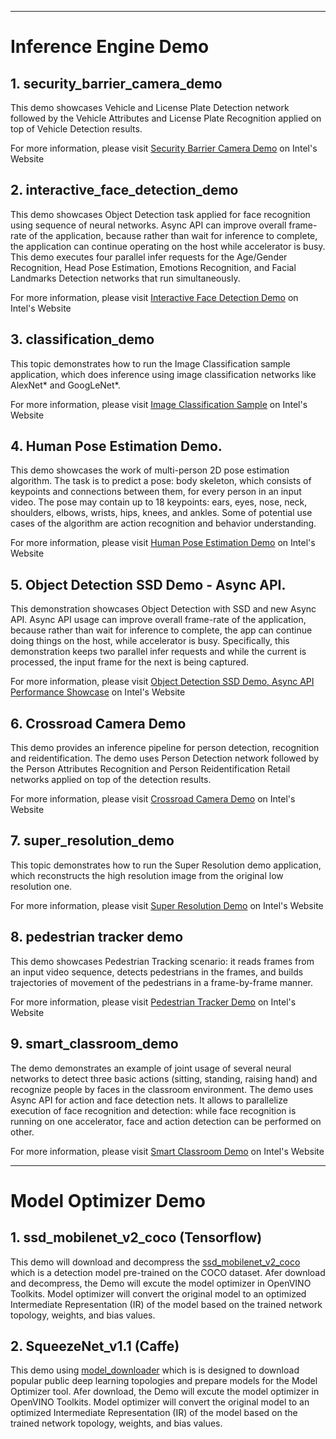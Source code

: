 * * * * 
# Inference Engine Demo
## 1. security_barrier_camera_demo
  This demo showcases Vehicle and License Plate Detection network followed by the Vehicle Attributes and License Plate Recognition applied on top of Vehicle Detection results.
  
  For more information, please visit [Security Barrier Camera Demo]( https://software.intel.com/en-us/articles/OpenVINO-IE-Samples#inpage-nav-3) on Intel's Website


## 2. interactive_face_detection_demo
This demo showcases Object Detection task applied for face recognition using sequence of neural networks. Async API can improve overall frame-rate of the application, because rather than wait for inference to complete, the application can continue operating on the host while accelerator is busy. This demo executes four parallel infer requests for the Age/Gender Recognition, Head Pose Estimation, Emotions Recognition, and Facial Landmarks Detection networks that run simultaneously.

  For more information, please visit [Interactive Face Detection Demo]( https://software.intel.com/en-us/articles/OpenVINO-IE-Samples#inpage-nav-11) on Intel's Website

## 3. classification_demo
  This topic demonstrates how to run the Image Classification sample application, which does inference using image classification networks like AlexNet* and GoogLeNet*.
  
  For more information, please visit [Image Classification Sample]( https://software.intel.com/en-us/articles/OpenVINO-IE-Samples#inpage-nav-1) on Intel's Website
    
## 4. Human Pose Estimation Demo.
  This demo showcases the work of multi-person 2D pose estimation algorithm. The task is to predict a pose: body skeleton, which consists of keypoints and connections between them, for every person in an input video. The pose may contain up to 18 keypoints: ears, eyes, nose, neck, shoulders, elbows, wrists, hips, knees, and ankles. Some of potential use cases of the algorithm are action recognition and behavior understanding.
  
  For more information, please visit [Human Pose Estimation Demo](https://software.intel.com/en-us/articles/OpenVINO-IE-Samples#inpage-nav-17) on Intel's Website
  
## 5. Object Detection SSD Demo - Async API.
  This demonstration showcases Object Detection with SSD and new Async API. Async API usage can improve overall frame-rate of the application, because rather than wait for inference to complete, the app can continue doing things on the host, while accelerator is busy. Specifically, this demonstration keeps two parallel infer requests and while the current is processed, the input frame for the next is being captured. 
  
  For more information, please visit [Object Detection SSD Demo, Async API Performance Showcase](https://software.intel.com/en-us/articles/OpenVINO-IE-Samples#inpage-nav-11) on Intel's Website
  
## 6. Crossroad Camera Demo
  This demo provides an inference pipeline for person detection, recognition and reidentification. The demo uses Person Detection network followed by the Person Attributes Recognition and Person Reidentification Retail networks applied on top of the detection results. 

  For more information, please visit [Crossroad Camera Demo](https://software.intel.com/en-us/articles/OpenVINO-IE-Samples#inpage-nav-13 ) on Intel's Website

## 7. super_resolution_demo
  This topic demonstrates how to run the Super Resolution demo application, which reconstructs the high resolution image from the original low resolution one.
  
  For more information, please visit [Super Resolution Demo](https://software.intel.com/en-us/articles/OpenVINO-IE-Samples#inpage-nav-21) on Intel's Website
  
## 8. pedestrian tracker demo
  This demo showcases Pedestrian Tracking scenario: it reads frames from an input video sequence, detects pedestrians in the frames, and builds trajectories of movement of the pedestrians in a frame-by-frame manner. 
  
  
  For more information, please visit [Pedestrian Tracker Demo](https://software.intel.com/en-us/articles/OpenVINO-IE-Samples#inpage-nav-19) on Intel's Website
## 9. smart_classroom_demo
  The demo demonstrates an example of joint usage of several neural networks to detect three basic actions (sitting, standing, raising hand) and recognize people by faces in the classroom environment. The demo uses Async API for action and face detection nets. It allows to parallelize execution of face recognition and detection: while face recognition is running on one accelerator, face and action detection can be performed on other. 
  
  For more information, please visit [Smart Classroom Demo](https://software.intel.com/en-us/articles/OpenVINO-IE-Samples#inpage-nav-20) on Intel's Website
* * * * 
# Model Optimizer Demo
## 1. ssd_mobilenet_v2_coco (Tensorflow)
This demo will download and decompress the [ssd_mobilenet_v2_coco](http://download.tensorflow.org/models/object_detection/ssd_mobilenet_v2_coco_2018_03_29.tar.gz) which is a detection model pre-trained on the COCO dataset.
Afer download and decompress, the Demo will excute the model optimizer in OpenVINO Toolkits. Model optimizer will convert the original model to  an optimized Intermediate Representation (IR) of the model based on the trained network topology, weights, and bias values.
## 2. SqueezeNet_v1.1 (Caffe)
This demo using [model_downloader](https://github.com/opencv/open_model_zoo/tree/master/model_downloader) which is is designed to download popular public deep learning topologies and prepare models for the Model Optimizer tool.
Afer download, the Demo will excute the model optimizer in OpenVINO Toolkits. Model optimizer will convert the original model to  an optimized Intermediate Representation (IR) of the model based on the trained network topology, weights, and bias values.
